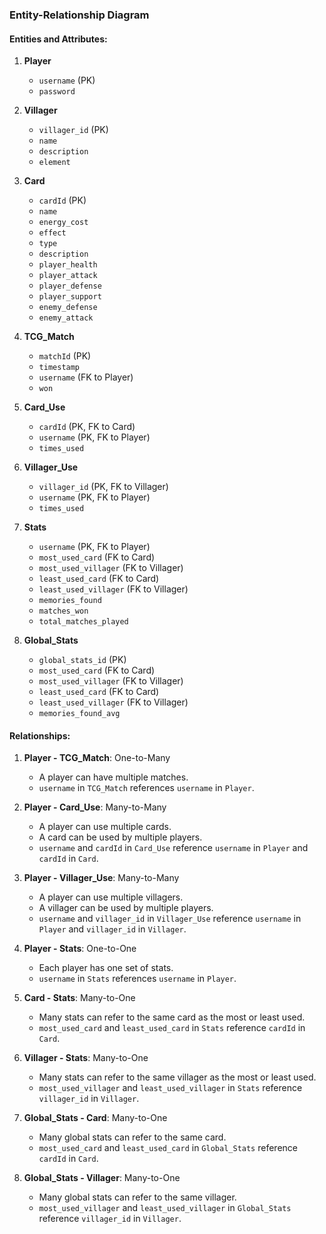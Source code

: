 ### Entity-Relationship Diagram

#### Entities and Attributes:

1. **Player**
   - `username` (PK)
   - `password`

2. **Villager**
   - `villager_id` (PK)
   - `name`
   - `description`
   - `element`

3. **Card**
   - `cardId` (PK)
   - `name`
   - `energy_cost`
   - `effect`
   - `type`
   - `description`
   - `player_health`
   - `player_attack`
   - `player_defense`
   - `player_support`
   - `enemy_defense`
   - `enemy_attack`

4. **TCG_Match**
   - `matchId` (PK)
   - `timestamp`
   - `username` (FK to Player)
   - `won`

5. **Card_Use**
   - `cardId` (PK, FK to Card)
   - `username` (PK, FK to Player)
   - `times_used`

6. **Villager_Use**
   - `villager_id` (PK, FK to Villager)
   - `username` (PK, FK to Player)
   - `times_used`

7. **Stats**
   - `username` (PK, FK to Player)
   - `most_used_card` (FK to Card)
   - `most_used_villager` (FK to Villager)
   - `least_used_card` (FK to Card)
   - `least_used_villager` (FK to Villager)
   - `memories_found`
   - `matches_won`
   - `total_matches_played`

8. **Global_Stats**
   - `global_stats_id` (PK)
   - `most_used_card` (FK to Card)
   - `most_used_villager` (FK to Villager)
   - `least_used_card` (FK to Card)
   - `least_used_villager` (FK to Villager)
   - `memories_found_avg`

#### Relationships:

1. **Player - TCG_Match**: One-to-Many
   - A player can have multiple matches.
   - `username` in `TCG_Match` references `username` in `Player`.

2. **Player - Card_Use**: Many-to-Many
   - A player can use multiple cards.
   - A card can be used by multiple players.
   - `username` and `cardId` in `Card_Use` reference `username` in `Player` and `cardId` in `Card`.

3. **Player - Villager_Use**: Many-to-Many
   - A player can use multiple villagers.
   - A villager can be used by multiple players.
   - `username` and `villager_id` in `Villager_Use` reference `username` in `Player` and `villager_id` in `Villager`.

4. **Player - Stats**: One-to-One
   - Each player has one set of stats.
   - `username` in `Stats` references `username` in `Player`.

5. **Card - Stats**: Many-to-One
   - Many stats can refer to the same card as the most or least used.
   - `most_used_card` and `least_used_card` in `Stats` reference `cardId` in `Card`.

6. **Villager - Stats**: Many-to-One
   - Many stats can refer to the same villager as the most or least used.
   - `most_used_villager` and `least_used_villager` in `Stats` reference `villager_id` in `Villager`.

7. **Global_Stats - Card**: Many-to-One
   - Many global stats can refer to the same card.
   - `most_used_card` and `least_used_card` in `Global_Stats` reference `cardId` in `Card`.

8. **Global_Stats - Villager**: Many-to-One
   - Many global stats can refer to the same villager.
   - `most_used_villager` and `least_used_villager` in `Global_Stats` reference `villager_id` in `Villager`.
